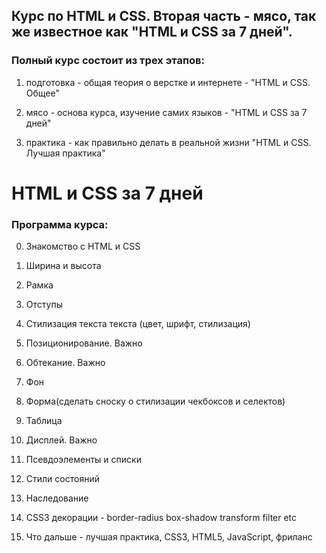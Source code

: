 ## Курс по HTML и CSS. Вторая часть - мясо, так же известное как "HTML и CSS за 7 дней".

### Полный курс состоит из трех этапов:
1) подготовка - общая теория о верстке и интернете - "HTML и CSS. Общее"

2) мясо - основа курса, изучение самих языков - "HTML и CSS за 7 дней"

3) практика - как правильно делать в реальной жизни "HTML и CSS. Лучшая практика"

# HTML и CSS за 7 дней
### Программа курса:
0. Знакомство с HTML и CSS

1. Ширина и высота

2. Рамка

3. Отступы

4. Стилизация текста текста (цвет, шрифт, стилизация)

5. Позиционирование. Важно

6. Обтекание. Важно

7. Фон

8. Форма(сделать сноску о стилизации чекбоксов и селектов)

9. Таблица

10. Дисплей. Важно

11. Псевдоэлементы и списки

12. Стили состояний

13. Наследование

14. CSS3 декорации - border-radius box-shadow transform filter etc

15. Что дальше - лучшая практика, CSS3, HTML5, JavaScript, фриланс
